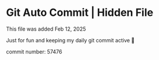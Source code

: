 # Git Auto Commit | Hidden File

This file was added Feb 12, 2025

Just for fun and keeping my daily git commit active 🤪

commit number: 57476
